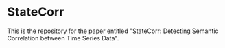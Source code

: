 # StateCorr
This is the repository for the paper entitled "StateCorr: Detecting Semantic Correlation between Time Series Data".
